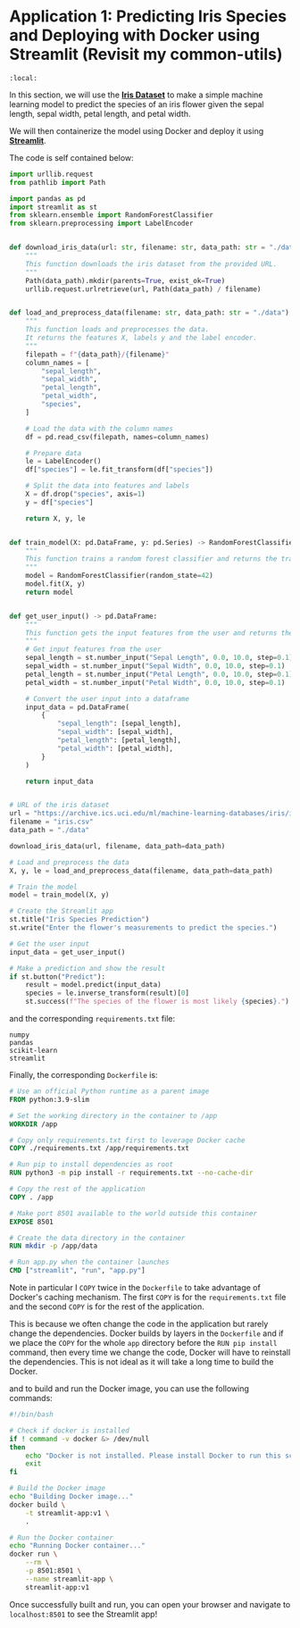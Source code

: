 # Application 1: Predicting Iris Species and Deploying with Docker using Streamlit (Revisit my common-utils)

```{contents}
:local:
```

In this section, we will use the
[**Iris Dataset**](https://en.wikipedia.org/wiki/Iris_flower_data_set) to make a
simple machine learning model to predict the species of an iris flower given the
sepal length, sepal width, petal length, and petal width.

We will then containerize the model using Docker and deploy it using
[**Streamlit**](https://streamlit.io/).

The code is self contained below:

```python title="app.py" linenums="1"
import urllib.request
from pathlib import Path

import pandas as pd
import streamlit as st
from sklearn.ensemble import RandomForestClassifier
from sklearn.preprocessing import LabelEncoder


def download_iris_data(url: str, filename: str, data_path: str = "./data") -> None:
    """
    This function downloads the iris dataset from the provided URL.
    """
    Path(data_path).mkdir(parents=True, exist_ok=True)
    urllib.request.urlretrieve(url, Path(data_path) / filename)


def load_and_preprocess_data(filename: str, data_path: str = "./data") -> tuple:
    """
    This function loads and preprocesses the data.
    It returns the features X, labels y and the label encoder.
    """
    filepath = f"{data_path}/{filename}"
    column_names = [
        "sepal_length",
        "sepal_width",
        "petal_length",
        "petal_width",
        "species",
    ]

    # Load the data with the column names
    df = pd.read_csv(filepath, names=column_names)

    # Prepare data
    le = LabelEncoder()
    df["species"] = le.fit_transform(df["species"])

    # Split the data into features and labels
    X = df.drop("species", axis=1)
    y = df["species"]

    return X, y, le


def train_model(X: pd.DataFrame, y: pd.Series) -> RandomForestClassifier:
    """
    This function trains a random forest classifier and returns the trained model.
    """
    model = RandomForestClassifier(random_state=42)
    model.fit(X, y)
    return model


def get_user_input() -> pd.DataFrame:
    """
    This function gets the input features from the user and returns them as a dataframe.
    """
    # Get input features from the user
    sepal_length = st.number_input("Sepal Length", 0.0, 10.0, step=0.1)
    sepal_width = st.number_input("Sepal Width", 0.0, 10.0, step=0.1)
    petal_length = st.number_input("Petal Length", 0.0, 10.0, step=0.1)
    petal_width = st.number_input("Petal Width", 0.0, 10.0, step=0.1)

    # Convert the user input into a dataframe
    input_data = pd.DataFrame(
        {
            "sepal_length": [sepal_length],
            "sepal_width": [sepal_width],
            "petal_length": [petal_length],
            "petal_width": [petal_width],
        }
    )

    return input_data


# URL of the iris dataset
url = "https://archive.ics.uci.edu/ml/machine-learning-databases/iris/iris.data"
filename = "iris.csv"
data_path = "./data"

download_iris_data(url, filename, data_path=data_path)

# Load and preprocess the data
X, y, le = load_and_preprocess_data(filename, data_path=data_path)

# Train the model
model = train_model(X, y)

# Create the Streamlit app
st.title("Iris Species Prediction")
st.write("Enter the flower's measurements to predict the species.")

# Get the user input
input_data = get_user_input()

# Make a prediction and show the result
if st.button("Predict"):
    result = model.predict(input_data)
    species = le.inverse_transform(result)[0]
    st.success(f"The species of the flower is most likely {species}.")
```

and the corresponding `requirements.txt` file:

```text title="requirements.txt"
numpy
pandas
scikit-learn
streamlit
```

Finally, the corresponding `Dockerfile` is:

```Dockerfile title="Iris Dockerfile" linenums="1"
# Use an official Python runtime as a parent image
FROM python:3.9-slim

# Set the working directory in the container to /app
WORKDIR /app

# Copy only requirements.txt first to leverage Docker cache
COPY ./requirements.txt /app/requirements.txt

# Run pip to install dependencies as root
RUN python3 -m pip install -r requirements.txt --no-cache-dir

# Copy the rest of the application
COPY . /app

# Make port 8501 available to the world outside this container
EXPOSE 8501

# Create the data directory in the container
RUN mkdir -p /app/data

# Run app.py when the container launches
CMD ["streamlit", "run", "app.py"]
```

Note in particular I `COPY` twice in the `Dockerfile` to take advantage of
Docker's caching mechanism. The first `COPY` is for the `requirements.txt` file
and the second `COPY` is for the rest of the application.

This is because we often change the code in the application but rarely change
the dependencies. Docker builds by layers in the `Dockerfile` and if we place
the `COPY` for the whole `app` directory before the `RUN pip install` command,
then every time we change the code, Docker will have to reinstall the
dependencies. This is not ideal as it will take a long time to build the Docker.

and to build and run the Docker image, you can use the following commands:

```bash title="Build and Run Docker"
#!/bin/bash

# Check if docker is installed
if ! command -v docker &> /dev/null
then
    echo "Docker is not installed. Please install Docker to run this script."
    exit
fi

# Build the Docker image
echo "Building Docker image..."
docker build \
    -t streamlit-app:v1 \
    .

# Run the Docker container
echo "Running Docker container..."
docker run \
    --rm \
    -p 8501:8501 \
    --name streamlit-app \
    streamlit-app:v1
```

Once successfully built and run, you can open your browser and navigate to
`localhost:8501` to see the Streamlit app!
